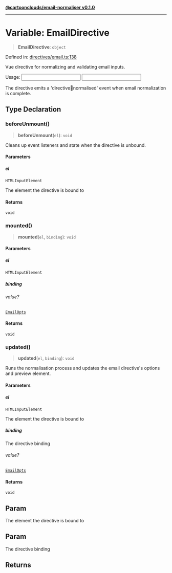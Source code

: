 [**@cartoonclouds/email-normaliser v0.1.0**](../README.md)

***

# Variable: EmailDirective

> **EmailDirective**: `object`

Defined in: [directives/email.ts:138](https://gitlab.com/good-life/glp-frontend/-/blob/main/packages/plugins/email-normaliser/src/directives/email.ts#L138)

Vue directive for normalizing and validating email inputs.

Usage:
<input v-email="{ autoFormat: true, previewSelector: '#emailPreview' }" />
<input v-email="{ onnormalised: (result) => console.log(result) }" />

The directive emits a 'directive:email:normalised' event when email normalization is complete.

## Type Declaration

### beforeUnmount()

> **beforeUnmount**(`el`): `void`

Cleans up event listeners and state when the directive is unbound.

#### Parameters

##### el

`HTMLInputElement`

The element the directive is bound to

#### Returns

`void`

### mounted()

> **mounted**(`el`, `binding`): `void`

#### Parameters

##### el

`HTMLInputElement`

##### binding

###### value?

[`EmailOpts`](../type-aliases/EmailOpts.md)

#### Returns

`void`

### updated()

> **updated**(`el`, `binding`): `void`

Runs the normalisation process and updates the email directive's options and preview element.

#### Parameters

##### el

`HTMLInputElement`

The element the directive is bound to

##### binding

The directive binding

###### value?

[`EmailOpts`](../type-aliases/EmailOpts.md)

#### Returns

`void`

## Param

The element the directive is bound to

## Param

The directive binding

## Returns
